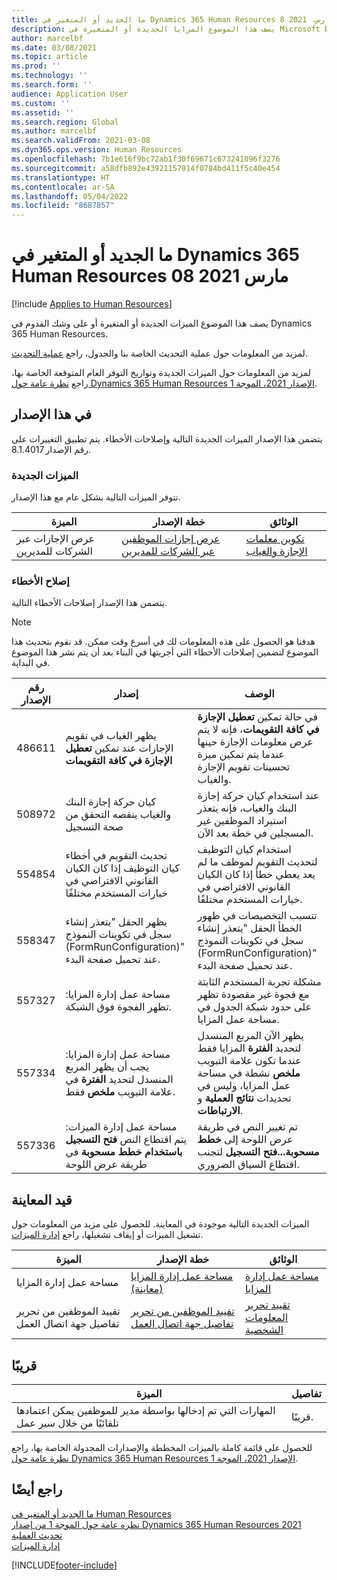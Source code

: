 ```yaml
---
title: ما الجديد أو المتغير في Dynamics 365 Human Resources 8 مارس، 2021
description: يصف هذا الموضوع المزايا الجديدة أو المتغيرة في Microsoft Dynamics 365 Human Resources لإصدار 8 مارس، 2021.
author: marcelbf
ms.date: 03/08/2021
ms.topic: article
ms.prod: ''
ms.technology: ''
ms.search.form: ''
audience: Application User
ms.custom: ''
ms.assetid: ''
ms.search.region: Global
ms.author: marcelbf
ms.search.validFrom: 2021-03-08
ms.dyn365.ops.version: Human Resources
ms.openlocfilehash: 7b1e616f9bc72ab1f30f69671c673241096f3276
ms.sourcegitcommit: a58dfb892e43921157014f0784bd411f5c40e454
ms.translationtype: HT
ms.contentlocale: ar-SA
ms.lasthandoff: 05/04/2022
ms.locfileid: "8687857"
---
```

# <a name="whats-new-or-changed-in-dynamics-365-human-resources-march-08-2021"></a>ما الجديد أو المتغير في Dynamics 365 Human Resources 08 مارس 2021

[!include [Applies to Human Resources](../includes/applies-to-hr.md)]

يصف هذا الموضوع الميزات الجديدة أو المتغيرة أو على وشك القدوم في Dynamics 365 Human Resources.

لمزيد من المعلومات حول عملية التحديث الخاصة بنا والجدول، راجع [عملية التحديث](hr-admin-setup-update-process.md).

لمزيد من المعلومات حول الميزات الجديدة وتواريخ التوفر العام المتوقعة الخاصة بها، راجع [نظرة عامة حول Dynamics 365 Human Resources الإصدار 2021، الموجة 1](/dynamics365-release-plan/2021wave1/human-resources/dynamics365-human-resources/).

## <a name="in-this-release"></a>في هذا الإصدار

يتضمن هذا الإصدار الميزات الجديدة التالية وإصلاحات الأخطاء. يتم تطبيق التغييرات على رقم الإصدار 8.1.4017.

### <a name="new-features"></a>الميزات الجديدة

تتوفر الميزات التالية بشكل عام مع هذا الإصدار.

| الميزة | خطة الإصدار | الوثائق |
| --- | --- | --- |
| عرض الإجازات عبر الشركات للمديرين | [عرض إجازات الموظفين عبر الشركات للمديرين](/dynamics365-release-plan/2020wave2/human-resources/dynamics365-human-resources/cross-company-view-employee-leave-managers) | [تكوين معلمات الإجازة والغياب](./hr-leave-and-absence-parameters.md) |

### <a name="bug-fixes"></a>إصلاح الأخطاء

يتضمن هذا الإصدار إصلاحات الأخطاء التالية.

> [!NOTE]
> هدفنا هو الحصول على هذه المعلومات لك في أسرع وقت ممكن. قد نقوم بتحديث هذا الموضوع لتضمين إصلاحات الأخطاء التي أجريتها في البناء بعد أن يتم نشر هذا الموضوع في البداية.

| رقم الإصدار | إصدار |  الوصف |
| --- | --- | --- |
| 486611 | يظهر الغياب في تقويم الإجازات عند تمكين **تعطيل الإجازة في كافة التقويمات** | في حالة تمكين **تعطيل الإجازة في كافة التقويمات**، فإنه لا يتم عرض معلومات الإجازة حينها عندما يتم تمكين ميزة تحسينات تقويم الإجازة والغياب.|
| 508972 | كيان حركة إجازة البنك والغياب ينقصه التحقق من صحة التسجيل | عند استخدام كيان حركة إجازة البنك والغياب، فإنه يتعذر استيراد الموظفين غير المسجلين في خطة بعد الآن. |
| 554854 | تحديث التقويم في أخطاء كيان التوظيف إذا كان الكيان القانوني الافتراضي في خيارات المستخدم مختلفًا | استخدام كيان التوظيف لتحديث التقويم لموظف ما لم يعد يعطي خطأ إذا كان الكيان القانوني الافتراضي في خيارات المستخدم مختلفًا. |
| 558347 | يظهر الحقل "يتعذر إنشاء سجل في تكوينات النموذج (FormRunConfiguration)" عند تحميل صفحة البدء. | تتسبب التخصيصات في ظهور الخطأ الحقل "يتعذر إنشاء سجل في تكوينات النموذج (FormRunConfiguration)" عند تحميل صفحة البدء. |
| 557327 | مساحة عمل إدارة المزايا: تظهر الفجوة فوق الشبكة. | مشكلة تجربة المستخدم الثابتة مع فجوة غير مقصودة تظهر على حدود شبكة الجدول في مساحة عمل المزايا. |
| 557334 | مساحة عمل إدارة المزايا: يجب أن يظهر المربع المنسدل لتحديد **الفترة** في علامة التبويب **ملخص** فقط. | يظهر الآن المربع المنسدل لتحديد **الفترة** المزايا فقط عندما تكون علامة التبويب **ملخص** نشطة في مساحة عمل المزايا، وليس في تحديدات **نتائج العملية** و **الارتباطات**. |
| 557336 | مساحة عمل إدارة الميزات: يتم اقتطاع النص **فتح التسجيل باستخدام خطط مسحوبة** في طريقة عرض اللوحة | تم تغيير النص في طريقة عرض اللوحة إلى **خطط مسحوبة...فتح التسجيل** لتجنب اقتطاع السياق الضروري. |

## <a name="in-preview"></a>قيد المعاينة

الميزات الجديدة التالية موجودة في المعاينة. للحصول على مزيد من المعلومات حول تشغيل الميزات أو إيقاف تشغيلها، راجع [إدارة الميزات](hr-admin-manage-features.md).

| الميزة | خطة الإصدار | الوثائق |
| --- | --- | --- |
| مساحة عمل إدارة المزايا | [مساحة عمل إدارة المزايا (معاينة)](/dynamics365-release-plan/2020wave2/human-resources/dynamics365-human-resources/benefits-management-workspace) | [مساحة عمل إدارة المزايا](hr-benefits-management-workspace.md) |
| تقييد الموظفين من تحرير تفاصيل جهة اتصال العمل | [تقييد الموظفين من تحرير تفاصيل جهة اتصال العمل](/dynamics365-release-plan/2020wave2/human-resources/dynamics365-human-resources/restrict-employees-editing-business-contact-details) | [تقييد تحرير المعلومات الشخصية](hr-employee-self-service-restrict-editing.md)|

## <a name="coming-soon"></a>قريبًا

| الميزة | تفاصيل |
| --- | --- |
| المهارات التي تم إدخالها بواسطة مدير للموظفين يمكن اعتمادها تلقائيًا من خلال سير عمل | قريبًا. |

للحصول على قائمة كاملة بالميزات المخططة والإصدارات المجدولة الخاصة بها، راجع [نظرة عامة حول Dynamics 365 Human Resources الإصدار 2021، الموجة 1](/dynamics365-release-plan/2021wave1/human-resources/dynamics365-human-resources/).

## <a name="see-also"></a>راجع أيضًا

[ما الجديد أو المتغير في Human Resources](hr-admin-whats-new.md)</br>
[نظره عامة حول الموجة 1 من إصدار Dynamics 365 Human Resources  2021](/dynamics365-release-plan/2021wave1/human-resources/dynamics365-human-resources/)</br>
[تحديث العملية](hr-admin-setup-update-process.md)</br>
[إدارة الميزات](hr-admin-manage-features.md)


[!INCLUDE[footer-include](../includes/footer-banner.md)]